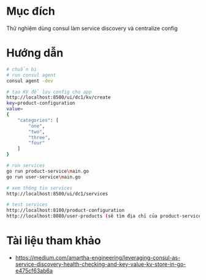 # Mục đích
Thử nghiệm dùng consul làm service discovery và centralize config

# Hướng dẫn
```bash
# chuẩn bị
# run consul agent
consul agent -dev

# tạo KV để lưu config cho app
http://localhost:8500/ui/dc1/kv/create
key=product-configuration
value=
{
    "categories": [
        "one",
        "two",
        "three",
        "four"
    ]
}

# run services
go run product-service\main.go
go run user-service\main.go

# xem thông tin services
http://localhost:8500/ui/dc1/services

# test services
http://localhost:8100/product-configuration
http://localhost:8080/user-products (sẽ tìm địa chỉ của product-service từ consul và gởi request đến http://localhost:8100/products)
```

# Tài liệu tham khảo
 - https://medium.com/amartha-engineering/leveraging-consul-as-service-discovery-health-checking-and-key-value-kv-store-in-go-e475cf63ab6a